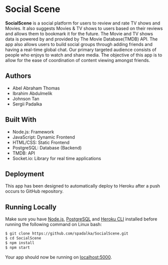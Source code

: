# Social Scene

 **SocialScene** is a social platform for users to review and rate TV shows and Movies. It also suggests Movies & TV shows to users based on their reviews and allows them to bookmark it for the future. The Movie and TV shows data is powered by and provided by The Movie Database(TMDB) API. The app also allows users to build social groups through adding friends and having a real-time global chat. Our primary targeted audience consists of people who enjoys to watch and share media. The objective of this app is to allow for the ease of coordination of content viewing amongst friends. 

## Authors
 - Abel Abraham Thomas
 - Ibrahim Abdulmelik
 - Johnson Tan
 - Sergii Padalka


## Built With
 - Node.js: Framework
 - JavaScript: Dynamic Frontend
 - HTML/CSS: Static Frontend
 - PostgreSQL: Database (Backend)
 - TMDB: API
 - Socket.io: Library for real time applications


## Deployment
This app has been designed to automatically deploy to Heroku after a push occurs to GitHub repository.


## Running Locally
Make sure you have [Node.js](http://nodejs.org/), [PostgreSQL](https://www.postgresql.org/) and [Heroku CLI](https://cli.heroku.com/) installed before running the following command on Linux bash:

```sh
$ git clone https://github.com/spadalka/SocialScene.git
$ cd SocialScene
$ npm install
$ npm start
```

Your app should now be running on [localhost:5000](http://localhost:5000/).
